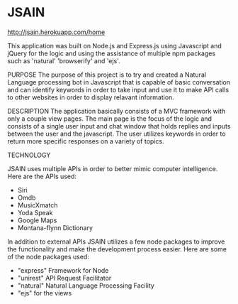 # JSAIN
http://jsain.herokuapp.com/home

This application was built on Node.js and Express.js using Javascript and jQuery for the logic and using the assistance of 
multiple npm packages such as 'natural' 'browserify' and 'ejs'.

PURPOSE
The purpose of this project is to try and created a Natural Language processing bot in Javascript that is capable of basic 
conversation and can identify keywords in order to take input and use it to make API calls to other websites in order to display 
relavant information. 

DESCRIPTION
The application basically consists of a MVC framework with only a couple view pages. The main page is the focus of the logic and 
consists of a single user input and chat window that holds replies and inputs between the user and the javascript. The user utilizes keywords in order to return more specific responses on a variety of topics.

TECHNOLOGY

JSAIN uses multiple APIs in order to better mimic computer intelligence. 
Here are the APIs used:

- Siri
- Omdb
- MusicXmatch
- Yoda Speak
- Google Maps
- Montana-flynn Dictionary

In addition to external APIs JSAIN utilizes a few node packages to improve the functionality and make the development process easier.
Here are some of the node packages used:

- "express" Framework for Node
- "unirest" API Request Facilitator
- "natural" Natural Language Processing Facility
- "ejs" for the views



